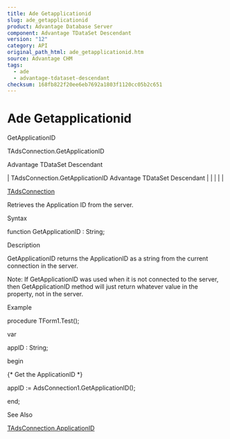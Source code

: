 ```yaml
---
title: Ade Getapplicationid
slug: ade_getapplicationid
product: Advantage Database Server
component: Advantage TDataSet Descendant
version: "12"
category: API
original_path_html: ade_getapplicationid.htm
source: Advantage CHM
tags:
  - ade
  - advantage-tdataset-descendant
checksum: 168fb822f20ee6eb7692a1803f1120cc05b2c651
---
```


# Ade Getapplicationid

GetApplicationID

TAdsConnection.GetApplicationID

Advantage TDataSet Descendant

| TAdsConnection.GetApplicationID  Advantage TDataSet Descendant |  |  |  |  |

[TAdsConnection](ade_tadsconnection_7.md)

Retrieves the Application ID from the server.

Syntax

function GetApplicationID : String;

Description

GetApplicationID returns the ApplicationID as a string from the current connection in the server.

Note: If GetApplicationID was used when it is not connected to the server, then GetApplicationID method will just return whatever value in the property, not in the server.

Example

procedure TForm1.Test();

var

appID : String;

begin

{\* Get the ApplicationID \*}

appID := AdsConnection1.GetApplicationID();

end;

See Also

[TAdsConnection.ApplicationID](ade_applicationid.md)
